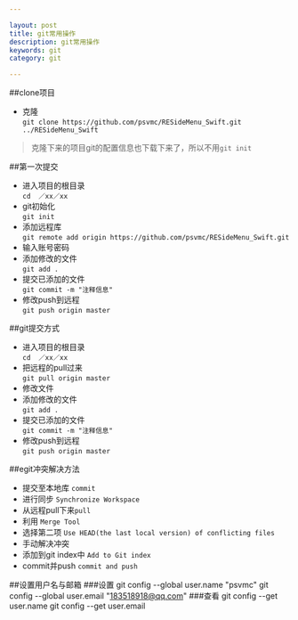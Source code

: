 ```yaml
---

layout: post
title: git常用操作
description: git常用操作
keywords: git
category: git

---
```

##clone项目
+ 克隆   
`git clone https://github.com/psvmc/RESideMenu_Swift.git ../RESideMenu_Swift`

> 克隆下来的项目git的配置信息也下载下来了，所以不用`git init`



##第一次提交  
+ 进入项目的根目录  
`cd  ／xx／xx`
+ git初始化  
`git init`
+ 添加远程库  
`git remote add origin https://github.com/psvmc/RESideMenu_Swift.git`
+ 输入账号密码
+ 添加修改的文件   
`git add .`
+ 提交已添加的文件   
`git commit -m "注释信息"`
+ 修改push到远程   
`git push origin master`

##git提交方式
+ 进入项目的根目录   
`cd  ／xx／xx`
+ 把远程的pull过来  
`git pull origin master`
+ 修改文件  
+ 添加修改的文件  
`git add .`
+ 提交已添加的文件  
`git commit -m "注释信息"`
+ 修改push到远程  
`git push origin master`


##egit冲突解决方法
+ 提交至本地库  `commit`
+ 进行同步  `Synchronize Workspace`
+ 从远程pull下来`pull`
+ 利用  `Merge Tool` 
+ 选择第二项  `Use HEAD(the last local version) of conflicting files`
+ 手动解决冲突
+ 添加到git index中 `Add to Git index`
+ commit并push `commit and push`

##设置用户名与邮箱
###设置
	git config --global user.name "psvmc"
	git config --global user.email "183518918@qq.com"
###查看
	git config --get user.name
	git config --get user.email
	








